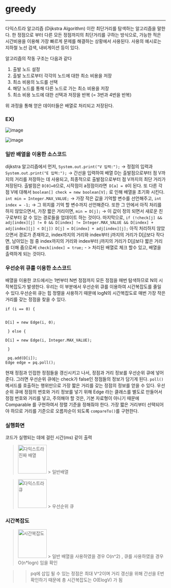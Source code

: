 # greedy

---------------------

  다익스트라 알고리즘 (Dijkstra Algorithm) 이란 최단거리를 탐색하는 알고리즘을 말한다.
한 정점으로 부터 다른 모든 정점까지의 최단거리를 구하는 방식으로, 가능한 적은 시간비용을 이용해 가장 빠르게 문제를 해결하는 상황에서 사용된다. 사용의 예시로는 지하철 노선 검색, 내비게이션 등이 있다.

  알고리즘의 작동 구조는 다음과 같다


1. 출발 노드 설정
2. 출발 노드로부터 각각의 노드에 대한 최소 비용을 저장
3. 최소 비용의 노드를 선택
4. 해당 노드를 통해 다른 노드로 가는 최소 비용을 저장
5. 최소 비용 노드에 대한 선택과 저장을 반복 (= 3번과 4번을 반복)

위 과정을 통해 얻은 데이터들은 배열로 처리되고 저장된다. 

### EX)
![image](https://user-images.githubusercontent.com/80773617/113661742-9ebe1f00-96e1-11eb-8e88-cb0144fde3ce.png)

![image](https://user-images.githubusercontent.com/80773617/113661787-b4334900-96e1-11eb-89ab-3d569dc23ed7.png)

### 일반 배열을 이용한 소스코드

dijkstra 알고리즘에서 먼저,
`System.out.print("V 입력:");` -> 정점의 입력과 `System.out.print("E 입력:");` -> 간선을 입력하여 배열 D는 출발점으로부터 점 V까지의 거리를 저장하는 데 사용되고, 최종적으로 출발점으로부터 점 V까지의 최단 거리가 저장된다. 출발점은 `D[0]=0`으로, 시작점이 a정점이라면` D[a] = 0`이 된다. 또 다른 각 점 V에 대해서 `boolean[] check = new boolean[V];` 로 인해 배열을 초기화 시킨다. 
`int min = Integer.MAX_VALUE;` -> 가장 작은 값을 기억할 변수를 선언해주고, `int index = -1;` -> 그 위치를 기억 할 변수까지 선언해준다. 또한 그 안에서 아직 처리를 하지 않았으면서, 가장 짧은 거리이면, `min = D[j];` -> 이 값이 정의 되면서 새로운 친구로부터 갈 수 있는 경로들을 업데이트 하는 것이다. 
마지막으로, 
`if (!check[j] && adj[index][j] != 0 && D[index] != Integer.MAX_VALUE && D[index] + adj[index][j] < D[j]) D[j] = D[index] + adj[index][j];`
아직 처리하지 않았으면서 경로가 존재하고, index까지의 거리와 index부터 j까지의 거리가 D[j]보다 작다면, 남아있는 점 중 index까지의 거리와 index부터 j까지의 거리가 D[j]보다 짧은 거리를 더해 줌으로써 `check[index] = true;` - > 처리된 배열로 체크 할수 있고, 배열을 출력하게 되는 것이다.

### 우선순위 큐를 이용한 소스코드

배열을 이용한 코드에서는 1번부터 N번 정점까지 모든 정점을 매번 탐색하므로 N의 시작복잡도가 발생한다. 우리는 이 부분에서 우선순위 큐를 이용하여 시간복잡도를 줄일 수 있다.우선순위 큐는 힙 정렬을 사용하기 때문에 logN의 시간복잡도로 매번 가장 작은 거리를 갖는 정점을 찾을 수 있다.

```
if (i == 0) { 


D[i] = new Edge(i, 0);

 } else { 

D[i] = new Edge(i, Integer.MAX_VALUE);

 }
 
 pq.add(D[i]);
Edge edge = pq.poll();
```

현재 정점과 인접한 정점들을 갱신시키고 나서, 정점과 거리 정보를 우선순위 큐에 넣어준다. 그러면 우선순위 큐에는 check가 false인 정점들의 정보가 담기게 된다. `poll()` 메서드를 호출하는 행위만으로 가장 짧은 거리를 갖는 정점의 정보를 얻을 수 있다.
우선순위 큐에 정점의 번호와 거리 정보를 넣기 위해 Edge 라는 클래스를 별도로 만들어서 정점 번호와 거리를 넣고, 주의해야 할 것은, 기본 자료형이 아니기 때문에 Comparable 를 구현하여서 정렬 기준을 정해줘야 한다. 가장 짧은 거리부터 선택되어야 하므로 거리를 기준으로 오름차순이 되도록 `compareTo()`를 구현한다.

















### 실행화면


코드가 실행되는 데에 걸린 시간(ms) 같이 출력


> <img width="90" alt="다익스트라 진짜 배열" src="https://user-images.githubusercontent.com/51106969/113662249-b1852380-96e2-11eb-8a3f-7f77b6d14b03.PNG">
>> 일반배열

> <img width="90" alt="다익스트라 큐" src="https://user-images.githubusercontent.com/51106969/113662255-b4801400-96e2-11eb-9c11-23559759b8e5.PNG">
>> 우선순위 큐

### 시간복잡도

> <img width="90" alt="시간복잡도" src="https://user-images.githubusercontent.com/51106969/113662260-b649d780-96e2-11eb-8e99-4fdd47c3cdf9.PNG">
>> 일반 배열을 사용하였을 경우 O(n^2) , 큐를 사용하였을 경우 O(n*logn) 임을 확인

>> pq에 삽입 될 수 있는 정점은 최대 V^2이며 거리 갱신을 위해 간선을 E번 확인하기 때문에 총 시간복잡도는 O(ElogV) 가 됨 
